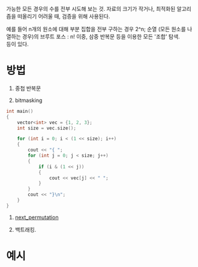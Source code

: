 가능한 모든 경우의 수를 전부 시도해 보는 것.
자료의 크기가 작거나, 최적화된 알고리즘을 떠올리기 어려울 때, 검증을 위해 사용된다.

예를 들어 n개의 원소에 대해
	부분 집합을 전부 구하는 경우 2^n;
	순열 (모든 원소를 나열하는 경우)의 브루트 포스 : n!
	이중, 삼중 반복문 등을 이용한 모든 '조합' 탐색.\
등이 있다.

# 방법

1. 중첩 반복문

2. bitmasking

```c++
int main()
{
	vector<int> vec = {1, 2, 3};
	int size = vec.size();

	for (int i = 0; i < (1 << size); i++)
	{
		cout << "{ ";
		for (int j = 0; j < size; j++)
		{
			if (i & (1 << j))
			{
				cout << vec[j] << " ";
			}
		}
		cout << "}\n";
	}
}
```

1. [next_permutation](/c++/STL/Algorithm.md#next_permutation)

2. 백트래킹.


# 예시


